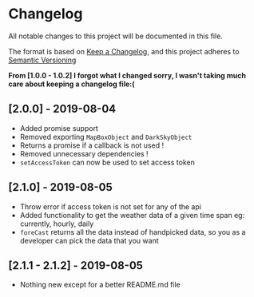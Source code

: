 # Changelog
All notable changes to this project will be documented in this file.

The format is based on [Keep a Changelog](https://keepachangelog.com/en/1.0.0/),
and this project adheres to [Semantic Versioning](https://semver.org/spec/v2.0.0.html)

**From [1.0.0 - 1.0.2] I forgot what I changed sorry, I wasn't taking much care about keeping a changelog file:(**

## [2.0.0] - 2019-08-04
- Added promise support
- Removed exporting `MapBoxObject` and `DarkSkyObject`
- Returns a promise if a callback is not used !
- Removed unnecessary dependencies !
- `setAccessToken` can now be used to set access token

## [2.1.0] - 2019-08-05
- Throw error if access token is not set for any of the api
- Added functionality to get the weather data of a given time span eg: currently, hourly, daily
- `foreCast` returns all the data instead of handpicked data, so you as a developer can pick the data that you want 

## [2.1.1 - 2.1.2] - 2019-08-05
- Nothing new except for a better README.md file

